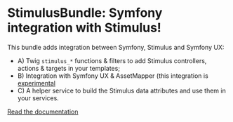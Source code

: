 # StimulusBundle: Symfony integration with Stimulus!

This bundle adds integration between Symfony, Stimulus and Symfony UX:

-   A) Twig `stimulus_*` functions & filters to add Stimulus controllers, actions & targets in your templates;
-   B) Integration with Symfony UX & AssetMapper (this integration is [experimental](https://symfony.com/doc/current/contributing/code/experimental.html)
-   C) A helper service to build the Stimulus data attributes and use them in your services.

[Read the documentation][1]

[1]: https://symfony.com/bundles/StimulusBundle/current/index.html
